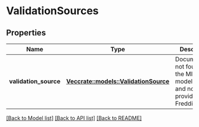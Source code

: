 # ValidationSources

## Properties

Name | Type | Description | Notes
------------ | ------------- | ------------- | -------------
**validation_source** | [**Vec<crate::models::ValidationSource>**](ValidationSource.md) | Documentation not found in the MISMO model viewer and not provided by Freddie Mac. | 

[[Back to Model list]](../README.md#documentation-for-models) [[Back to API list]](../README.md#documentation-for-api-endpoints) [[Back to README]](../README.md)


